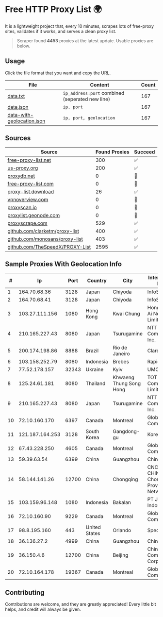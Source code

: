 
# Free HTTP Proxy List 🌍

It is a lightweight project that, every 10 minutes, scrapes lots of free-proxy sites, validates if it works, and serves a clean proxy list.


> Scraper found **4453** proxies at the latest update. Usable proxies are below.

## Usage

Click the file format that you want and copy the URL.


|File|Content|Count|
|----|-------|-----|
|[data.txt](https://raw.githubusercontent.com/themiralay/Proxy-List-World/master/data.txt)|`ip_address:port` combined (seperated new line)|167|
|[data.json](https://raw.githubusercontent.com/themiralay/Proxy-List-World/master/data.json)|`ip, port`|167|
|[data-with-geolocation.json](https://raw.githubusercontent.com/themiralay/Proxy-List-World/master/data-with-geolocation.json)|`ip, port, geolocation`|167|

## Sources

|Source|Found Proxies|Succeed|
|------|-------------|-------|
|[free-proxy-list.net](https://free-proxy-list.net)|300|✅|
|[us-proxy.org](https://www.us-proxy.org)|200|✅|
|[proxydb.net](http://proxydb.net)|0|🚫|
|[free-proxy-list.com](https://free-proxy-list.com/?page=&port=&type%5B%5D=http&type%5B%5D=https&up_time=0&search=Search)|0|🚫|
|[proxy-list.download](https://www.proxy-list.download/HTTP)|26|✅|
|[vpnoverview.com](https://vpnoverview.com/privacy/anonymous-browsing/free-proxy-servers)|0|🚫|
|[proxyscan.io](https://www.proxyscan.io)|0|🚫|
|[proxylist.geonode.com](https://proxylist.geonode.com/api/proxy-list?limit=300&page=1&sort_by=lastChecked&sort_type=desc&protocols=http,https)|0|🚫|
|[proxyscrape.com](https://api.proxyscrape.com/v2/?request=displayproxies&protocol=http&timeout=10000&country=all&ssl=all&anonymity=all)|529|✅|
|[github.com/clarketm/proxy-list](https://raw.githubusercontent.com/clarketm/proxy-list/master/proxy-list-raw.txt)|400|✅|
|[github.com/monosans/proxy-list](https://raw.githubusercontent.com/monosans/proxy-list/main/proxies/http.txt)|403|✅|
|[github.com/TheSpeedX/PROXY-List](https://raw.githubusercontent.com/TheSpeedX/PROXY-List/master/http.txt)|2595|✅|


## Sample Proxies With Geolocation Info

|#|Ip|Port|Country|City|Internet Service Provider|
|-|--|----|-------|----|-------------------------|
|1|164.70.68.36|3128|Japan|Chiyoda|InfoSphere|
|2|164.70.68.41|3128|Japan|Chiyoda|InfoSphere|
|3|103.27.111.156|1080|Hong Kong|Kwai Chung|Hong Kong San Ai Net Int'l Limited|
|4|210.165.227.43|8080|Japan|Tsurugamine|NTT PC Communications, Inc.|
|5|200.174.198.86|8888|Brazil|Rio de Janeiro|Claro S.A|
|6|103.158.252.79|8080|Indonesia|Brebes|Rapid Network|
|7|77.52.178.157|32343|Ukraine|Kyiv|UMC|
|8|125.24.61.181|8080|Thailand|Khwaeng Thung Song Hong|TOT Public Company Limited|
|9|210.165.227.43|8080|Japan|Tsurugamine|NTT PC Communications, Inc.|
|10|72.10.160.170|6397|Canada|Montreal|GloboTech Communications|
|11|121.187.164.253|3128|South Korea|Gangdong-gu|Korea Telecom|
|12|67.43.228.250|4605|Canada|Montreal|GloboTech Communications|
|13|59.39.63.54|6399|China|Guangzhou|Chinanet|
|14|58.144.141.26|12700|China|Chongqing|CNC Group CHINA169 Chongqing Province Network|
|15|103.159.96.148|1080|Indonesia|Bakalan|PT Jinde Grup Indonesia|
|16|72.10.160.90|9229|Canada|Montreal|GloboTech Communications|
|17|98.8.195.160|443|United States|Orlando|Spectrum|
|18|36.136.27.2|4999|China|Guangzhou|China Mobile|
|19|36.150.4.6|12700|China|Beijing|China Mobile Communications Corporation|
|20|72.10.164.178|19367|Canada|Montreal|GloboTech Communications|



## Contributing

Contributions are welcome, and they are greatly appreciated! Every
little bit helps, and credit will always be given.

